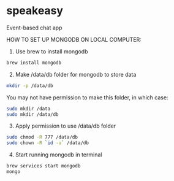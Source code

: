 # speakeasy
Event-based chat app



HOW TO SET UP MONGODB ON LOCAL COMPUTER:

1. Use brew to install mongodb
```bash
brew install mongodb
```
2. Make /data/db folder for mongodb to store data
```bash
mkdir -p /data/db
```
You may not have permission to make this folder, in which case:
```bash
sudo mkdir /data
sudo mkdir /data/db
```
3. Apply permission to use /data/db folder
```bash
sudo chmod -R 777 /data/db
sudo chown -R `id -u` /data/db
```
4. Start running mongodb in terminal
```bash
brew services start mongodb
mongo
```